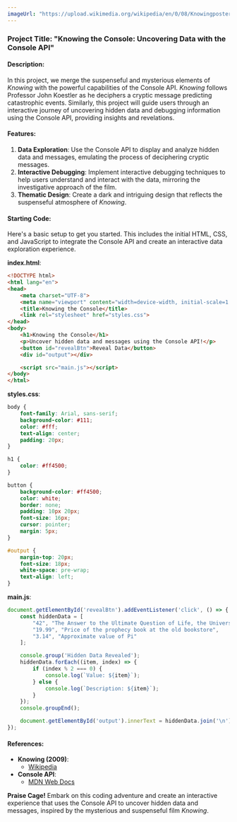 ```yaml
---
imageUrl: "https://upload.wikimedia.org/wikipedia/en/0/08/Knowingposter08.jpg"
---
```

### Project Title: "Knowing the Console: Uncovering Data with the Console API"

#### Description:
In this project, we merge the suspenseful and mysterious elements of *Knowing* with the powerful capabilities of the Console API. *Knowing* follows Professor John Koestler as he deciphers a cryptic message predicting catastrophic events. Similarly, this project will guide users through an interactive journey of uncovering hidden data and debugging information using the Console API, providing insights and revelations.

#### Features:
1. **Data Exploration**: Use the Console API to display and analyze hidden data and messages, emulating the process of deciphering cryptic messages.
2. **Interactive Debugging**: Implement interactive debugging techniques to help users understand and interact with the data, mirroring the investigative approach of the film.
3. **Thematic Design**: Create a dark and intriguing design that reflects the suspenseful atmosphere of *Knowing*.

#### Starting Code:
Here's a basic setup to get you started. This includes the initial HTML, CSS, and JavaScript to integrate the Console API and create an interactive data exploration experience.

**index.html**:
```html
<!DOCTYPE html>
<html lang="en">
<head>
    <meta charset="UTF-8">
    <meta name="viewport" content="width=device-width, initial-scale=1.0">
    <title>Knowing the Console</title>
    <link rel="stylesheet" href="styles.css">
</head>
<body>
    <h1>Knowing the Console</h1>
    <p>Uncover hidden data and messages using the Console API!</p>
    <button id="revealBtn">Reveal Data</button>
    <div id="output"></div>

    <script src="main.js"></script>
</body>
</html>
```

**styles.css**:
```css
body {
    font-family: Arial, sans-serif;
    background-color: #111;
    color: #fff;
    text-align: center;
    padding: 20px;
}

h1 {
    color: #ff4500;
}

button {
    background-color: #ff4500;
    color: white;
    border: none;
    padding: 10px 20px;
    font-size: 16px;
    cursor: pointer;
    margin: 5px;
}

#output {
    margin-top: 20px;
    font-size: 18px;
    white-space: pre-wrap;
    text-align: left;
}
```

**main.js**:
```javascript
document.getElementById('revealBtn').addEventListener('click', () => {
    const hiddenData = [
        "42", "The Answer to the Ultimate Question of Life, the Universe, and Everything",
        "19.99", "Price of the prophecy book at the old bookstore",
        "3.14", "Approximate value of Pi"
    ];

    console.group('Hidden Data Revealed');
    hiddenData.forEach((item, index) => {
        if (index % 2 === 0) {
            console.log(`Value: ${item}`);
        } else {
            console.log(`Description: ${item}`);
        }
    });
    console.groupEnd();

    document.getElementById('output').innerText = hiddenData.join('\n');
});
```

#### References:
- **Knowing (2009)**:
  - [Wikipedia](https://en.wikipedia.org/wiki/Knowing_(film))
- **Console API**:
  - [MDN Web Docs](https://developer.mozilla.org/en-US/docs/Web/API/Console_API)

**Praise Cage!** Embark on this coding adventure and create an interactive experience that uses the Console API to uncover hidden data and messages, inspired by the mysterious and suspenseful film *Knowing*.